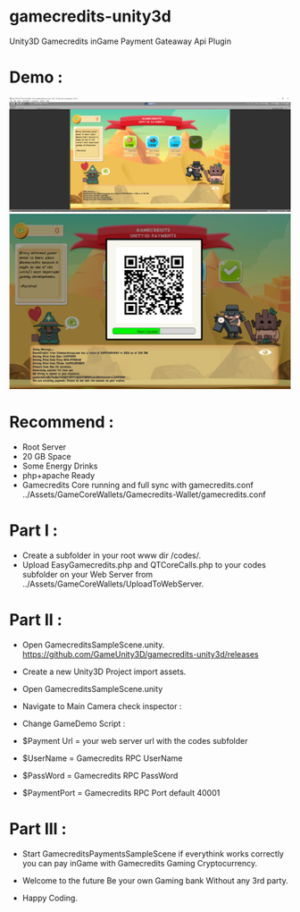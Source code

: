 # gamecredits-unity3d

Unity3D Gamecredits inGame Payment Gateaway Api Plugin

# Demo :
![alt text](https://raw.githubusercontent.com/GameUnity3D/gamecredits-unity3d/master/img/intro.png)
![alt text](https://raw.githubusercontent.com/GameUnity3D/gamecredits-unity3d/master/img/intro2.png)
 

# Recommend : 
- Root Server
- 20 GB Space
- Some Energy Drinks
- php+apache Ready
- Gamecredits Core running and full sync with gamecredits.conf ../Assets/GameCoreWallets/Gamecredits-Wallet/gamecredits.conf

# Part I :
- Create a subfolder in your root www dir /codes/.
- Upload EasyGamecredits.php and QTCoreCalls.php to your codes subfolder on your Web Server from ../Assets/GameCoreWallets/UploadToWebServer.

# Part II :
- Open GamecreditsSampleScene.unity. https://github.com/GameUnity3D/gamecredits-unity3d/releases
- Create a new Unity3D Project import assets.
- Open GamecreditsSampleScene.unity

- Navigate to Main Camera check inspector :

- Change GameDemo Script : 
- $Payment Url = your web server url with the codes subfolder
- $UserName = Gamecredits RPC UserName
- $PassWord = Gamecredits RPC PassWord
- $PaymentPort = Gamecredits RPC Port default 40001

# Part III :
- Start GamecreditsPaymentsSampleScene if everythink works correctly you can pay inGame with Gamecredits Gaming Cryptocurrency.
- Welcome to the future Be your own Gaming bank Without any 3rd party.

- Happy Coding. 
